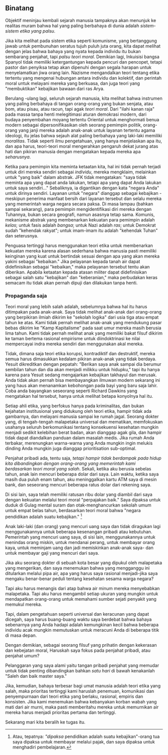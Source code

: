 ## Binatang

Objektif meninjau kembali sejarah manusia tampaknya akan menunjuk ke realitas muram bahwa hal yang paling berbahaya di dunia adalah *sistem-sistem etika yang palsu*.

Jika kita melihat pada sistem etika seperti komunisme, yang bertanggung jawab untuk pembunuhan seratus tujuh puluh juta orang, kita dapat melihat dengan jelas bahwa bahaya yang nyata kepada individu itu bukan sembarang penjahat, tapi *palsu teori moral*. Demikian lagi, Inkuisisi bangsa Spanyol tidak memiliki ketergantungan kepada pencuri dan pencopet, tetapi pastor dan penyiksa tetap akan dipenuhi dengan segala harapan untuk menyelamatkan jiwa orang lain. Nazisme mengandalkan teori tentang etika tertentu yang mengenai hubungan antara individu dan kolektif, dan perintah moral untuk melayani mereka yang berkuasa, dan juga teori yang "membuktikan" kebajikan bawaan dari ras Arya.

Berulang -ulang lagi, seluruh sejarah manusia, kita melihat bahwa instrumen yang paling berbahaya di tangan orang-orang yang bukan senjata, atau bom, atau pisau, atau racun, tapi agak *teori moral*. Dari "ilahi kanan raja" pada massa tanpa henti melegitimasi aturan demokrasi modern, dari budaya penyembahan moyang tertentu Oriental untuk menghormati benua modern sebagai dipersonifikasikan oleh seorang pemimpin politik, orang-orang yang janji mereka adalah anak-anak untuk layanan tertentu agama ideologi, itu jelas bahwa sejauh alat paling berbahaya yang laki-laki memiliki *moralitas*. Tidak seperti ilmu pengetahuan, yang hanya menjelaskan apa itu, dan apa harus, teori-teori moral mengerahkan pengaruh dekat jurang atas hati dan pikiran manusia dengan mengatakan kepada mereka apa *seharusnya*.

Ketika para pemimpin kita meminta ketaatan kita, hal ini tidak pernah terjadi untuk diri mereka sendiri sebagai *individu*, mereka mengklaim, melainkan untuk "yang baik" dalam abstrak. JFK tidak mengatakan: "saya tidak meminta apa yang dapat anda lakukan, tetapi apa yang dapat Anda lakukan untuk saya sendiri..." Sebaliknya, ia digantikan dengan kata "negara Anda" untuk dirinya sendiri. Layanan untuk "negara" dianggap sebagai kebajikan - meskipun penerima manfaat bersih dari layanan tersebut dan selalu mereka yang memerintah warga negara secara paksa. Di masa lampau (bahkan sampai sekarang), para pemimpin mengidentifikasi diri mereka dengan Tuhannya, bukan secara geografi, namun asasnya tetap sama. Komunis, mekanisme abstrak yang membenarkan kekuatan para pemimpin adalah *kelas*; untuk fasis adalah *bangsa*; untuk Nazi adalah *ras*; untuk Demokrat sudah "kehendak rakyat"; untuk imam-imam itu adalah "kehendak Tuhan" dan seterusnya.

Penguasa tertinggi harus menggunakan teori etika untuk membenarkan kekuatan mereka karena alasan sederhana bahwa manusia pasti memiliki keinginan yang kuat untuk bertindak sesuai dengan apa yang akan mereka yakini sebagai "kebaikan." Jika pelayanan kepada tanah air dapat didefinisikan sebagai "kebaikan," maka pelayanan tersebut tentu akan diberikan. Apabila ketaatan kepada atasan militer dapat didefinisikan sebagai salah satu "kebajikan" dan "keberanian," maka perbudakan keras semacam itu tidak akan pernah dipuji dan dilakukan tanpa henti.

### Propaganda saja

Teori moral yang lebih salah adalah, sebelumnya bahwa hal itu harus ditimpakan pada anak-anak. Saya tidak melihat anak-anak dari orang-orang yang berpikiran ilmiah dikirim ke "sekolah logika" dari usia tiga atau empat tahun ke atas. Kami tidak pernah melihat anak-anak yang mendukung pasar bebas dikirim ke "Kamp Kapitalisme" pada saat umur mereka masih berusia lima tahun. Kami tidak pernah melihat anak yang memiliki bakat filsuf dikirim ke taman bertema rasional empirisme untuk diindoktrinasi ke nilai mempercayai indra mereka sendiri dan menggunakan akal mereka.

Tidak, dimana saja teori etika korupsi, kontradiktif dan destruktif, mereka semua harus dimasukkan kedalam pikiran anak-anak yang tidak berdaya. Yesuit dikreditkan dengan pepatah: "Berikan saya anak sampai dia berumur sembilan tahun dan dia akan menjadi milikku untuk hidupku," tapi itu hanya karena para Yesuit sedang mengajarkan kebajikan takhayul dan merusak. Anda tidak akan pernah bisa membayangkan ilmuwan modern sekarang ini yang haus akan menanamkan kebohongan pada bayi yang baru saja lahir. Coba anda bayangkan seseorang seperti Richard Dawkins yang mengatakan hal tersebut, hanya untuk melihat betapa konyolnya hal itu.

Setiap ahli etika, yang berfokus hanya pada kriminalitas, dan bukan kejahatan institusional yang didukung oleh teori etika, hampir tidak ada gambarnya, dan melayani manusia sampai ke rumah jagal. Seorang dokter yang, di tengah-tengah malapetaka universal dan mematikan, memfokuskan usahanya seluruh berkomunikasi tentang konsekuensi kesehatan mungkin menjadi sedikit kelebihan berat badan, akan dianggap agak gila, dan hampir tidak dapat diandalkan panduan dalam masalah medis. Jika rumah Anda terbakar, merenungkan warna-warna yang Anda mungkin ingin melukis dinding Anda mungkin juga dianggap prioritisation sub-optimal.

Penjahat pribadi ada, tentu saja, *tetapi hampir tidak berdampak pada hidup kita dibandingkan dengan orang-orang yang memerintah kami berdasarkan teori moral yang salah*. Sekali, ketika aku berusia sebelas tahun, anak lain mencuri beberapa dolar dari saya. Lain waktu, ketika saya masih dua puluh enam tahun, aku meninggalkan kartu ATM saya di mesin bank, dan seseorang mencuri beberapa ratus dolar dari rekening saya.

Di sisi lain, saya telah memiliki ratusan ribu dolar yang diambil dari saya dengan kekuatan melalui teori moral "perpajakan baik." Saya dipaksa untuk duduk di Gulag mental suram dan otak-menghancurkan sekolah umum untuk empat belas tahun, berdasarkan teori moral bahwa "negara pendidikan adalah suatu kebajikan." [^12]

Anak laki-laki (dan orang) yang mencuri uang saya dan tidak diragukan lagi menggunakannya untuk beberapa kesenangan pribadi atau kebutuhan. Pemerintah yang mencuri uang saya, di sisi lain, menggunakannya untuk menindas orang miskin, untuk mendanai perang, untuk membayar orang kaya, untuk meminjam uang dan jadi memiskinkan anak-anak saya- dan untuk membayar gaji yang mencuri dari saya.

Jika aku seorang dokter di sebuah kota besar yang dipukul oleh malapetaka yang mengerikan, dan saya menemukan bahwa yang mengganggu ini ditularkan melalui pipa air, apa yang harus saya rasional menjadi-jika saya mengaku benar-benar peduli tentang kesehatan sesama warga negara?

Tapi aku harus menangis dari atap bahwa air minum mereka menyebabkan malapetaka. Tapi aku harus mengambil setiap ukuran yang mungkin untuk mendapatkan orang-orang untuk memahami sumber sejati penyakit yang memukul mereka.

Tapi, dalam pengetahuan seperti universal dan keracunan yang dapat dicegah, saya harus buang-buang waktu saya berdebat bahwa bahaya sebenarnya yang Anda hadapi adalah kemungkinan kecil bahwa beberapa individu acak mungkin memutuskan untuk meracuni Anda di beberapa titik di masa depan.

Dengan demikian, sebagai seorang filsuf yang prihatin dengan kekerasan dan kebejatan moral, Haruskah saya fokus pada penjahat pribadi, atau penjahat umum?

Pelanggaran yang saya alami yaitu tangan pribadi penjahat yang memudar untuk tidak penting dibandingkan bahkan *satu hari* di bawah kenakanlah "Saleh dan baik master saya."

Jika, kemudian, bahaya terbesar bagi umat manusia adalah teori etika yang salah, maka prioritas tertinggi kami haruslah penemuan, komunikasi dan penyempurnaan dari teori etika yang berlaku, rasional, empiris dan konsisten. Jika kami menemukan bahwa kebanyakan korban wabah yang mati dari air murni, maka pasti memberitahu mereka untuk memurnikan air mereka harus menjadi prioritas pertama dan tertinggi.

Sekarang mari kita beralih ke tugas itu.

[^12]: Atau, tepatnya: *"dipaksa* pendidikan adalah suatu kebajikan"-orang tua saya dipaksa untuk membayar melalui pajak, dan saya dipaksa untuk menghadiri pembelajaran.
